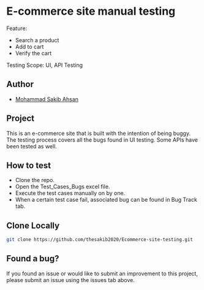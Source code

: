 # E-commerce site manual testing

Feature:
* Search a product
* Add to cart
* Verify the cart

Testing Scope: UI, API Testing

## Author
- [Mohammad Sakib Ahsan](https://github.com/thesakib2020)

## Project
This is an e-commerce site that is built with the intention of being buggy. The testing process covers all the bugs found in UI testing. Some APIs have been tested as well.

## How to test
* Clone the repo.
* Open the Test_Cases_Bugs excel file.
* Execute the test cases manually on by one. 
* When a certain test case fail, associated bug can be found in Bug Track tab.

## Clone Locally
```bash
git clone https://github.com/thesakib2020/Ecommerce-site-testing.git
```

## Found a bug?
If you found an issue or would like to submit an improvement to this project, please submit an issue using the issues tab above. 
